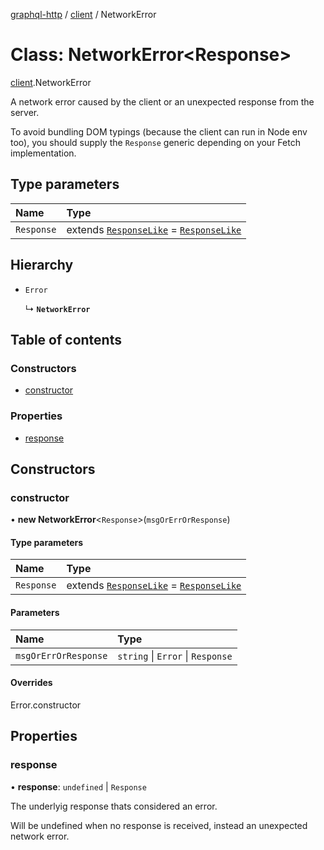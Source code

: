 [graphql-http](../README.md) / [client](../modules/client.md) / NetworkError

# Class: NetworkError<Response\>

[client](../modules/client.md).NetworkError

A network error caused by the client or an unexpected response from the server.

To avoid bundling DOM typings (because the client can run in Node env too),
you should supply the `Response` generic depending on your Fetch implementation.

## Type parameters

| Name | Type |
| :------ | :------ |
| `Response` | extends [`ResponseLike`](../interfaces/client.ResponseLike.md) = [`ResponseLike`](../interfaces/client.ResponseLike.md) |

## Hierarchy

- `Error`

  ↳ **`NetworkError`**

## Table of contents

### Constructors

- [constructor](client.NetworkError.md#constructor)

### Properties

- [response](client.NetworkError.md#response)

## Constructors

### constructor

• **new NetworkError**<`Response`\>(`msgOrErrOrResponse`)

#### Type parameters

| Name | Type |
| :------ | :------ |
| `Response` | extends [`ResponseLike`](../interfaces/client.ResponseLike.md) = [`ResponseLike`](../interfaces/client.ResponseLike.md) |

#### Parameters

| Name | Type |
| :------ | :------ |
| `msgOrErrOrResponse` | `string` \| `Error` \| `Response` |

#### Overrides

Error.constructor

## Properties

### response

• **response**: `undefined` \| `Response`

The underlyig response thats considered an error.

Will be undefined when no response is received,
instead an unexpected network error.
